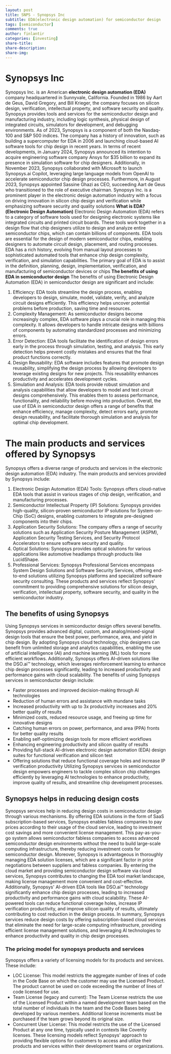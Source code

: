 ```yaml
---
layout: post
title: SNPS - Synopsys Inc
subtitle: EDA(electronic design automation) for semiconductor design
tags: [semiconductor]
comments: true
author: finlantir
categories: [investing]
share-title:
share-description:
share-img:
---
```




# Synopsys Inc
Synopsys Inc. is an American **electronic design automation (EDA)** company headquartered in Sunnyvale, California. Founded in 1986 by Aart de Geus, David Gregory, and Bill Krieger, the company focuses on silicon design, verification, intellectual property, and software security and quality. Synopsys provides tools and services for the semiconductor design and manufacturing industry, including logic synthesis, physical design of integrated circuits, simulators for development, and debugging environments. As of 2023, Synopsys is a component of both the Nasdaq-100 and S&P 500 indices. The company has a history of innovation, such as building a supercomputer for EDA in 2006 and launching cloud-based AI software tools for chip design in recent years.
In terms of recent developments, in January 2024, Synopsys announced its intention to acquire engineering software company Ansys for $35 billion to expand its presence in simulation software for chip designers. Additionally, in November 2023, Synopsys collaborated with Microsoft to launch Synopsys.ai Copilot, leveraging large language models from OpenAI to accelerate semiconductor chip design processes. Furthermore, in August 2023, Synopsys appointed Sassine Ghazi as CEO, succeeding Aart de Geus who transitioned to the role of executive chairman.
Synopsys Inc. is a prominent player in the electronic design automation industry with a focus on driving innovation in silicon chip design and verification while emphasizing software security and quality solutions
**What is EDA?(Electronic Design Automation)**
Electronic Design Automation (EDA) refers to a category of software tools used for designing electronic systems like integrated circuits and printed circuit boards. These tools work together in a design flow that chip designers utilize to design and analyze entire semiconductor chips, which can contain billions of components. EDA tools are essential for the design of modern semiconductor chips, enabling designers to automate circuit design, placement, and routing processes. EDA has a rich history, evolving from manual layout processes to sophisticated automated tools that enhance chip design complexity, verification, and simulation capabilities. The primary goal of EDA is to assist in the definition, planning, design, implementation, verification, and manufacturing of semiconductor devices or chips
**The benefits of using EDA in semiconductor design**
The benefits of using Electronic Design Automation (EDA) in semiconductor design are significant and include:
1. Efficiency: EDA tools streamline the design process, enabling developers to design, simulate, model, validate, verify, and analyze circuit designs efficiently. This efficiency helps uncover potential problems before production, saving time and resources.
2. Complexity Management: As semiconductor designs become increasingly complex, EDA software plays a crucial role in managing this complexity. It allows developers to handle intricate designs with billions of components by automating standardized processes and minimizing errors.
3. Error Detection: EDA tools facilitate the identification of design errors early in the process through simulation, testing, and analysis. This early detection helps prevent costly mistakes and ensures that the final product functions correctly.
4. Design Reusability: EDA software includes features that promote design reusability, simplifying the design process by allowing developers to leverage existing designs for new projects. This reusability enhances productivity and accelerates development cycles.
5. Simulation and Analysis: EDA tools provide robust simulation and analysis capabilities that allow developers to model and test circuit designs comprehensively. This enables them to assess performance, functionality, and reliability before moving into production.
Overall, the use of EDA in semiconductor design offers a range of benefits that enhance efficiency, manage complexity, detect errors early, promote design reusability, and facilitate thorough simulation and analysis for optimal chip development.



# The main products and services offered by Synopsys
Synopsys offers a diverse range of products and services in the electronic design automation (EDA) industry. The main products and services provided by Synopsys include:
1. Electronic Design Automation (EDA) Tools: Synopsys offers cloud-native EDA tools that assist in various stages of chip design, verification, and manufacturing processes.
2. Semiconductor Intellectual Property (IP) Solutions: Synopsys provides high-quality, silicon-proven semiconductor IP solutions for System-on-Chip (SoC) designs, enabling customers to integrate pre-designed components into their chips.
3. Application Security Solutions: The company offers a range of security solutions such as Application Security Posture Management (ASPM), Application Security Testing Services, and Security Protocol Accelerators to ensure software security and quality.
4. Optical Solutions: Synopsys provides optical solutions for various applications like automotive headlamps through products like LucidShape.
5. Professional Services: Synopsys Professional Services encompass System Design Solutions and Software Security Services, offering end-to-end solutions utilizing Synopsys platforms and specialized software security consulting.
These products and services reflect Synopsys' commitment to providing comprehensive solutions for silicon design, verification, intellectual property, software security, and quality in the semiconductor industry.



## The benefits of using Synopsys
Using Synopsys services in semiconductor design offers several benefits. Synopsys provides advanced digital, custom, and analog/mixed-signal design tools that ensure the best power, performance, area, and yield in chip design. By adopting Synopsys cloud technology, chip designers can benefit from unlimited storage and analytics capabilities, enabling the use of artificial intelligence (AI) and machine learning (ML) tools for more efficient workflows. Additionally, Synopsys offers AI-driven solutions like the DSO.ai™ technology, which leverages reinforcement learning to enhance chip design processes significantly, leading to increased productivity and performance gains with cloud scalability.
The benefits of using Synopsys services in semiconductor design include:
- Faster processes and improved decision-making through AI technologies
- Reduction of human errors and assistance with mundane tasks
- Increased productivity with up to 3x productivity increases and 20% better quality of results
- Minimized costs, reduced resource usage, and freeing up time for innovative designs
- Catching human errors on power, performance, and area (PPA) fronts for better quality results
- Enabling self-optimizing design tools for more efficient workflows
- Enhancing engineering productivity and silicon quality of results
- Providing full-stack AI-driven electronic design automation (EDA) design suites for functional verification and silicon test
- Offering solutions that reduce functional coverage holes and increase IP verification productivity
Utilizing Synopsys services in semiconductor design empowers engineers to tackle complex silicon chip challenges efficiently by leveraging AI technologies to enhance productivity, improve quality of results, and streamline chip development processes.



## Synopsys helps in reducing design costs
Synopsys services help in reducing design costs in semiconductor design through various mechanisms. By offering EDA solutions in the form of SaaS subscription-based services, Synopsys enables fabless companies to pay prices according to their usage of the cloud service, leading to investment cost savings and more convenient license management. This pay-as-you-go system allows semiconductor fabless companies to access advanced semiconductor design environments without the need to build large-scale computing infrastructure, thereby reducing investment costs for semiconductor design.
Moreover, Synopsys is advantageous in thoroughly managing EDA solution licenses, which are a significant factor in price negotiations between suppliers and fabless companies. By entering the cloud market and providing semiconductor design software via cloud services, Synopsys contributes to changing the EDA tool market landscape, making license management more convenient and cost-effective.
Additionally, Synopsys' AI-driven EDA tools like DSO.ai™ technology significantly enhance chip design processes, leading to increased productivity and performance gains with cloud scalability. These AI-powered tools can reduce functional coverage holes, increase IP verification productivity, and improve silicon quality of results, ultimately contributing to cost reduction in the design process.
In summary, Synopsys services reduce design costs by offering subscription-based cloud services that eliminate the need for large-scale computing infrastructure, providing efficient license management solutions, and leveraging AI technologies to enhance productivity and quality in chip design processes.



### The pricing model for synopsys products and services
Synopsys offers a variety of licensing models for its products and services. These include:
- LOC License: This model restricts the aggregate number of lines of code in the Code Base on which the customer may use the Licensed Product. The product cannot be used on code exceeding the number of lines of code licensed for use.
- Team License (legacy and current): The Team License restricts the use of the Licensed Product within a named development team based on the total number of individuals in the team and the Code Bases being developed by various members. Additional license increments must be purchased if the team grows beyond its original size.
- Concurrent User License: This model restricts the use of the Licensed Product at any one time, typically used in contexts like Coverity licenses.
These licensing models reflect Synopsys' approach to providing flexible options for customers to access and utilize their products and services within their development teams or organizations.